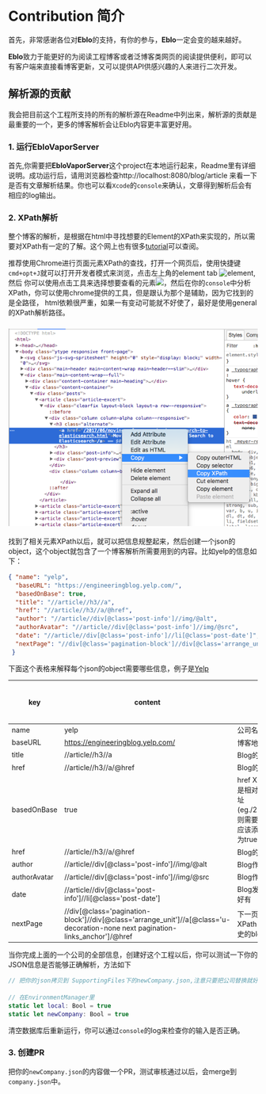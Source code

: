 # Contribution 简介

首先，非常感谢各位对**Eblo**的支持，有你的参与，**Eblo**一定会变的越来越好。

**Eblo**致力于能更好的为阅读工程博客或者泛博客类网页的阅读提供便利，即可以有客户端来直接看博客更新，又可以提供API供感兴趣的人来进行二次开发。

## 解析源的贡献

我会把目前这个工程所支持的所有的解析源在Readme中列出来，解析源的贡献是最重要的一个，更多的博客解析会让Eblo内容更丰富更好用。

### 1. 运行EbloVaporServer

首先,你需要把**EbloVaporServer**这个project在本地运行起来，Readme里有详细说明。成功运行后，请用浏览器检查http://localhost:8080/blog/article
来看一下是否有文章解析结果。你也可以看`Xcode`的`console`来确认，文章得到解析后会有相应的log输出。

### 2. XPath解析

整个博客的解析，是根据在html中寻找想要的Element的XPath来实现的，所以需要对XPath有一定的了解。这个网上也有很多[tutorial](https://www.w3schools.com/xml/xpath_syntax.asp)可以查阅。

推荐使用Chrome进行页面元素XPath的查找，打开一个网页后，使用快捷键`cmd+opt+J`就可以打开开发者模式来浏览，点击左上角的element tab ![element](https://raw.githubusercontent.com/jindulys/EbloVaporServer/master/Images/element.png),然后
你可以使用点击工具来选择想要查看的元素![](https://raw.githubusercontent.com/jindulys/EbloVaporServer/master/Images/arrow.png)，然后在你的`console`中分析XPath，你可以使用chrome提供的工具，但是跟认为那个是辅助，因为它找到的是全路径，
html依赖很严重，如果一有变动可能就不好使了，最好是使用general的XPath解析路径。

<h3 align="center">
    <img src="Images/checkelement.png" width=540/>
</h3>

找到了相关元素XPath以后，就可以把信息规整起来，然后创建一个json的object，这个object就包含了一个博客解析所需要用到的内容。比如yelp的信息如下：

```JSON
{ "name": "yelp",
  "baseURL": "https://engineeringblog.yelp.com/",
  "basedOnBase": true,
  "title": "//article//h3//a",
  "href": "//article//h3//a/@href",
  "author": "//article//div[@class='post-info']//img/@alt",
  "authorAvatar": "//article//div[@class='post-info']//img/@src",
  "date": "//article//div[@class='post-info']//li[@class='post-date']",
  "nextPage": "//div[@class='pagination-block']//div[@class='arrange_unit']//a[@class='u-decoration-none next pagination-links_anchor']/@href"
 }
```

下面这个表格来解释每个json的object需要哪些信息，例子是[Yelp](https://engineeringblog.yelp.com/)
   
   key    |  content | 备注   | 是否必需 |
--------- |  ------- | ----- |  ----- |
 name     | yelp     | 公司名 | **是**
 baseURL  | https://engineeringblog.yelp.com/    | 博客地址  | **是**
 title    | //article//h3//a | Blog的title的XPath | **是**
 href     | //article//h3//a/@href| Blog的超链接地址XPath |  **是**
 basedOnBase     | true     | href XPath找到的href是否是相对地址，如果是相对地址(eg./2017/06/abc.html)，则需要拼接baseURL，这时应该添加这个key并且设置为true | **否**
 href     | //article//h3//a/@href| Blog的超链接地址XPath **是**
 author    | //article//div[@class='post-info']//img/@alt | Blog作者的XPath | **否**
 authorAvatar    | //article//div[@class='post-info']//img/@src | Blog作者头像的XPath | **否**
 date    | //article//div[@class='post-info']//li[@class='post-date'] | Blog发表日期的XPath，最好有 | **否**
 nextPage    | //div[@class='pagination-block']//div[@class='arrange_unit']//a[@class='u-decoration-none next pagination-links_anchor']/@href | 下一页要解析的Page的XPath，为了能解析更多历史的blog这个最好有 | **否**

当你完成上面的一个公司的全部信息，创建好这个工程以后，你可以测试一下你的JSON信息是否能够正确解析，方法如下

```SWIFT
// 把你的json拷贝到 SupportingFiles下的newCompany.json,注意只要把公司替换就好了，那个json文件里的company key是root不要换掉，检查你的json文件是否是valid的json

// 在EnvironmentManager里
static let local: Bool = true
static let newCompany: Bool = true
```
清空数据库后重新运行，你可以通过`console`的log来检查你的输入是否正确。

### 3. 创建PR

把你的`newCompany.json`的内容做一个PR，测试审核通过以后，会merge到`company.json`中。
